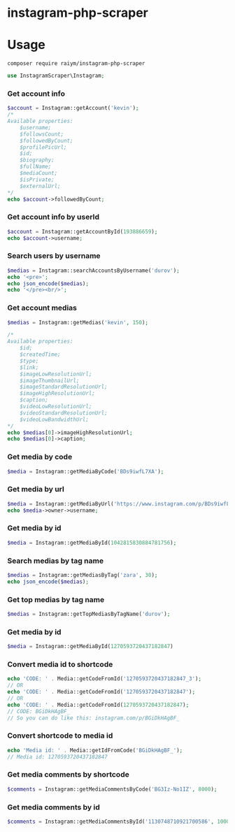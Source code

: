 # instagram-php-scraper
# Usage

`composer require raiym/instagram-php-scraper`


```php
use InstagramScraper\Instagram;

```

### Get account info
```php
$account = Instagram::getAccount('kevin');
/*
Available properties: 
    $username;
    $followsCount;
    $followedByCount;
    $profilePicUrl;
    $id;
    $biography;
    $fullName;
    $mediaCount;
    $isPrivate;
    $externalUrl;
*/
echo $account->followedByCount;
```
### Get account info by userId
```php
$account = Instagram::getAccountById(193886659);
echo $account->username;
```

### Search users by username
```php
$medias = Instagram::searchAccountsByUsername('durov');
echo '<pre>';
echo json_encode($medias);
echo '</pre><br/>';
```

### Get account medias
```php
$medias = Instagram::getMedias('kevin', 150);

/*
Available properties: 
    $id;
    $createdTime;
    $type;
    $link;
    $imageLowResolutionUrl;
    $imageThumbnailUrl;
    $imageStandardResolutionUrl;
    $imageHighResolutionUrl;
    $caption;
    $videoLowResolutionUrl;
    $videoStandardResolutionUrl;
    $videoLowBandwidthUrl;
*/
echo $medias[0]->imageHighResolutionUrl;
echo $medias[0]->caption;

```

### Get media by code
```php
$media = Instagram::getMediaByCode('BDs9iwfL7XA');
```

### Get media by url
```php
$media = Instagram::getMediaByUrl('https://www.instagram.com/p/BDs9iwfL7XA/');
echo $media->owner->username;
```

### Get media by id
```php
$media = Instagram::getMediaById(1042815830884781756);
```

### Search medias by tag name
```php
$medias = Instagram::getMediasByTag('zara', 30);
echo json_encode($medias);
```

### Get top medias by tag name
```php
$medias = Instagram::getTopMediasByTagName('durov');
```

### Get media by id
```php
$media = Instagram::getMediaById(1270593720437182847)
```

### Convert media id to shortcode
```php
echo 'CODE: ' . Media::getCodeFromId('1270593720437182847_3');
// OR
echo 'CODE: ' . Media::getCodeFromId('1270593720437182847');
// OR
echo 'CODE: ' . Media::getCodeFromId(1270593720437182847);
// CODE: BGiDkHAgBF_
// So you can do like this: instagram.com/p/BGiDkHAgBF_
```

### Convert shortcode to media id
```php
echo 'Media id: ' . Media::getIdFromCode('BGiDkHAgBF_');
// Media id: 1270593720437182847
```

### Get media comments by shortcode
```php
$comments = Instagram::getMediaCommentsByCode('BG3Iz-No1IZ', 8000);
```

### Get media comments by id
```php
$comments = Instagram::getMediaCommentsById('1130748710921700586', 10000)
```